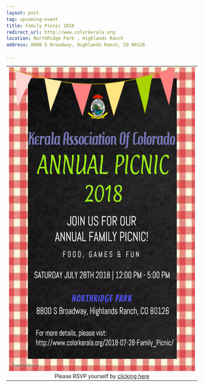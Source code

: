```yaml
---
layout: post
tag: upcoming-event
title: Family Picnic 2018
redirect_url: http://www.colorkerala.org
location: NorthRidge Park , Highlands Ranch
address: 8800 S Broadway, Highlands Ranch, CO 80126

---
```



<table align="center" style="border:0"> 
  <tr style="border:0;background:transparent"><td align="center" style="border:0;background:transparent">
<center><img src="/img/picnic_2018/Picnic_2018.jpeg" width="500" height="800" align="center"></center> 
    </td></tr>
  <tr style="border:0;background:transparent"><td align="center" style="border:0;background:transparent">
    Please RSVP yourself by <a href="http://evite.me/Ea7BJ2vP4h"> clicking here </a> 
  </td></tr>
  </table>
